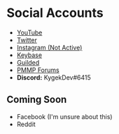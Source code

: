 # Social Accounts

- [YouTube](https://youtube.com/KygekDev)
- [Twitter](https://twitter.com/kygekdev)
- [Instagram (Not Active)](https://instagram.com/kygekdev/)
- [Keybase](https://keybase.io/kygekdev)
- [Guilded](https://guilded.gg/kygekdev)
- [PMMP Forums](https://forums.pmmp.io/members/kygekdev.11509/)
- **Discord:** KygekDev#6415

## Coming Soon

- Facebook (I'm unsure about this)
- Reddit
